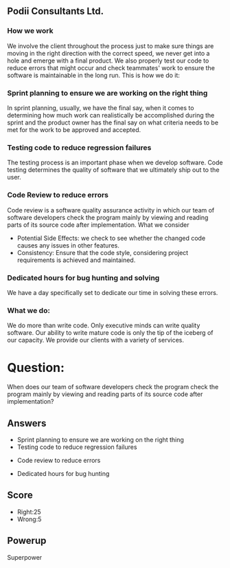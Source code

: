 ## Podii Consultants Ltd.

### How we work

We involve the client throughout the process just to make sure things are moving in the right direction with the correct speed, we never get into a hole and emerge with a final product. We also properly test our code to reduce errors that might occur and check teammates' work to ensure the software is maintainable in the long run.
This is how we do it:

### Sprint planning to ensure we are working on the right thing

In sprint planning, usually, we have the final say, when it comes to determining how much work can realistically be accomplished during the sprint and the product owner has the final say on what criteria needs to be met for the work to be approved and accepted.

### Testing code to reduce regression failures

The testing process is an important phase when we develop software. Code testing determines the quality of software that we ultimately ship out to the user.

### Code Review to reduce errors

Code review is a software quality assurance activity in which our team of software developers check the program mainly by viewing and reading parts of its source code after implementation.
What we consider
- Potential Side Effects: we check to see whether the changed code causes any issues in other features.
- Consistency: Ensure that the code style, considering project requirements is achieved and maintained.

### Dedicated hours for bug hunting and solving

We have a day specifically set to dedicate our time in solving these errors.

### What we do:

We do more than write code. Only executive minds can write quality software. Our ability to write mature code is only the tip of the iceberg of our capacity. We provide our clients with a variety of services.


# Question:
When does our team of software developers check the program check the program mainly by viewing and reading parts of its source code after implementation?

## Answers
- Sprint planning to ensure we are working on the right thing
- Testing code to reduce regression failures
* Code review to reduce errors
- Dedicated hours for bug hunting


## Score
- Right:25
- Wrong:5

## Powerup
Superpower
